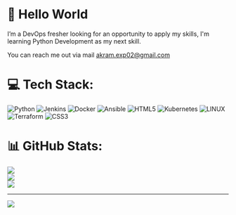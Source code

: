 # 💫 Hello World
I’m a DevOps fresher looking for an opportunity to apply my skills, I'm learning Python Development as my next skill.

You can reach me out via mail akram.exp02@gmail.com

# 💻 Tech Stack:
![Python](https://img.shields.io/badge/python-3670A0?style=for-the-badge&logo=python&logoColor=ffdd54)
![Jenkins](https://img.shields.io/badge/jenkins-%232C5263.svg?style=for-the-badge&logo=jenkins&logoColor=white) ![Docker](https://img.shields.io/badge/docker-%230db7ed.svg?style=for-the-badge&logo=docker&logoColor=white) ![Ansible](https://img.shields.io/badge/ansible-%231A1918.svg?style=for-the-badge&logo=ansible&logoColor=white) ![HTML5](https://img.shields.io/badge/html5-%23E34F26.svg?style=for-the-badge&logo=html5&logoColor=white) ![Kubernetes](https://img.shields.io/badge/kubernetes-%23326ce5.svg?style=for-the-badge&logo=kubernetes&logoColor=white) ![LINUX](https://img.shields.io/badge/Linux-FCC624?style=for-the-badge&logo=linux&logoColor=black) ![Terraform](https://img.shields.io/badge/terraform-%235835CC.svg?style=for-the-badge&logo=terraform&logoColor=white) ![CSS3](https://img.shields.io/badge/css3-%231572B6.svg?style=for-the-badge&logo=css3&logoColor=white)
# 📊 GitHub Stats:
![](https://github-readme-stats.vercel.app/api?username=akramexp&theme=dark&hide_border=false&include_all_commits=false&count_private=false)<br/>
![](https://github-readme-streak-stats.herokuapp.com/?user=akramexp&theme=dark&hide_border=false)<br/>
![](https://github-readme-stats.vercel.app/api/top-langs/?username=akramexp&theme=dark&hide_border=false&include_all_commits=false&count_private=false&layout=compact)

---
[![](https://visitcount.itsvg.in/api?id=akramexp&icon=0&color=0)](https://visitcount.itsvg.in)

<!-- Proudly created with GPRM ( https://gprm.itsvg.in ) -->
